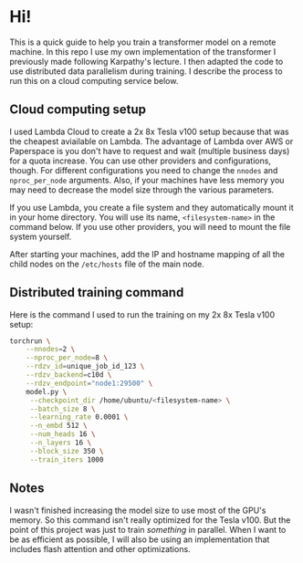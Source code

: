 # Hi!

This is a quick guide to help you train a transformer model on a remote machine.
In this repo I use my own implementation of the transformer I previously made following Karpathy's lecture.
I then adapted the code to use distributed data parallelism during training.
I describe the process to run this on a cloud computing service below.

## Cloud computing setup

I used Lambda Cloud to create a 2x 8x Tesla v100 setup because that was the cheapest aviailable on Lambda.
The advantage of Lambda over AWS or Paperspace is you don't have to request and wait (multiple business days) for a quota increase.
You can use other providers and configurations, though.
For different configurations you need to change the `nnodes` and `nproc_per_node` arguments.
Also, if your machines have less memory you may need to decrease the model size through the various parameters.

If you use Lambda, you create a file system and they automatically mount it in your home directory.
You will use its name, `<filesystem-name>` in the command below. If you use other providers, you will need to mount the file system yourself.

After starting your machines, add the IP and hostname mapping of all the child nodes on the `/etc/hosts` file of the main node.

## Distributed training command

Here is the command I used to run the training on my 2x 8x Tesla v100 setup:

```bash
torchrun \
    --nnodes=2 \
    --nproc_per_node=8 \
    --rdzv_id=unique_job_id_123 \
    --rdzv_backend=c10d \
    --rdzv_endpoint="node1:29500" \
    model.py \
     --checkpoint_dir /home/ubuntu/<filesystem-name> \
     --batch_size 8 \
     --learning_rate 0.0001 \
     --n_embd 512 \
     --num_heads 16 \
     --n_layers 16 \
     --block_size 350 \
     --train_iters 1000
```

## Notes

I wasn't finished increasing the model size to use most of the GPU's memory.
So this command isn't really optimized for the Tesla v100.
But the point of this project was just to train _something_ in parallel.
When I want to be as efficient as possible, I will also be using an implementation that includes flash attention and other optimizations.
